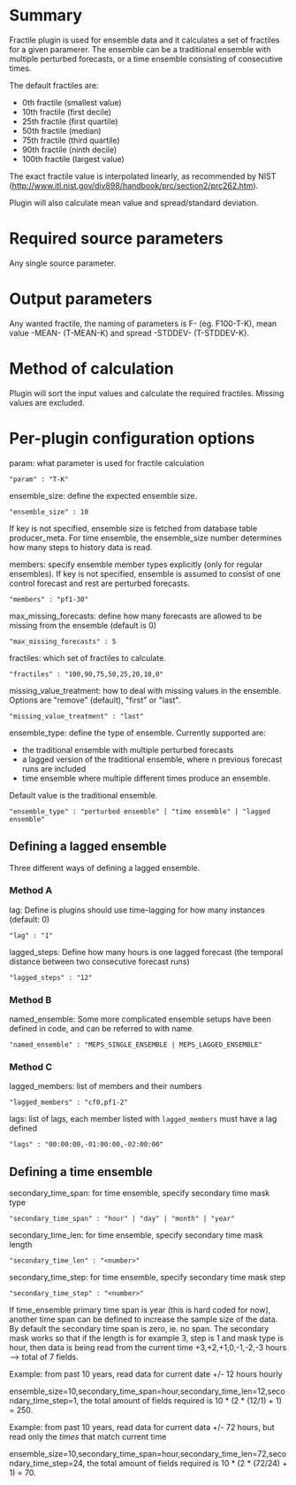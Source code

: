 # Summary

Fractile plugin is used for ensemble data and it calculates a set of fractiles for a given paramerer. The ensemble can be a traditional ensemble with multiple perturbed forecasts, or a time ensemble consisting of consecutive times.

The default fractiles are:

* 0th fractile (smallest value)
* 10th fractile (first decile)
* 25th fractile (first quartile)
* 50th fractile (median)
* 75th fractile (third quartile)
* 90th fractile (ninth decile)
* 100th fractile (largest value)

The exact fractile value is interpolated linearly, as recommended by NIST (http://www.itl.nist.gov/div898/handbook/prc/section2/prc262.htm).

Plugin will also calculate mean value and spread/standard deviation.

# Required source parameters

Any single source parameter.

# Output parameters

Any wanted fractile, the naming of parameters is F<fractile>-<paramname> (eg. F100-T-K), mean value <param>-MEAN-<unit> (T-MEAN-K) and spread <param>-STDDEV-<unit> (T-STDDEV-K).

# Method of calculation

Plugin will sort the input values and calculate the required fractiles. Missing values are excluded.

# Per-plugin configuration options

param: what parameter is used for fractile calculation

    "param" : "T-K"

ensemble_size: define the expected ensemble size.

    "ensemble_size" : 10

If key is not specified, ensemble size is fetched from database table producer_meta.
For time ensemble, the ensemble_size number determines how many steps to history data is read.

members: specify ensemble member types explicitly (only for regular ensembles).  If key is not specified, ensemble is
assumed to consist of one control forecast and rest are perturbed forecasts.

    "members" : "pf1-30"

max_missing_forecasts: define how many forecasts are allowed to be missing from the ensemble (default is 0)

    "max_missing_forecasts" : 5

fractiles: which set of fractiles to calculate.

    "fractiles" : "100,90,75,50,25,20,10,0"

missing_value_treatment: how to deal with missing values in the ensemble. Options are "remove" (default), "first" or "last".

    "missing_value_treatment" : "last"

ensemble_type: define the type of ensemble. Currently supported are:

* the traditional ensemble with multiple perturbed forecasts
* a lagged version of the traditional ensemble, where n previous forecast runs are included
* time ensemble where multiple different times produce an ensemble.

Default value is the traditional ensemble.

    "ensemble_type" : "perturbed ensemble" | "time ensemble" | "lagged ensemble"


## Defining a lagged ensemble

Three different ways of defining a lagged ensemble.

### Method A

lag: Define is plugins should use time-lagging for how many instances (default: 0)

    "lag" : "1"

lagged_steps: Define how many hours is one lagged forecast (the temporal distance between two consecutive forecast runs)

    "lagged_steps" : "12"

### Method B

named_ensemble: Some more complicated ensemble setups have been defined in code, and can be referred to with name.

    "named_ensemble" : "MEPS_SINGLE_ENSEMBLE | MEPS_LAGGED_ENSEMBLE"

### Method C

lagged_members: list of members and their numbers

    "lagged_members" : "cf0,pf1-2"

lags: list of lags, each member listed with `lagged_members` must have a lag defined

    "lags" : "00:00:00,-01:00:00,-02:00:00"


## Defining a time ensemble

secondary_time_span: for time ensemble, specify secondary time mask type

    "secondary_time_span" : "hour" | "day" | "month" | "year"

secondary_time_len: for time ensemble, specify secondary time mask length

    "secondary_time_len" : "<number>"

secondary_time_step: for time ensemble, specify secondary time mask step

    "secondary_time_step" : "<number>"

If time_ensemble primary time span is year (this is hard coded for now), another time span can be defined to increase the sample size of the data. By default the secondary
time span is zero, ie. no span. The secondary mask works so that if the length is for example 3, step is 1 and mask type is hour, then data is being read from the current time
+3,+2,+1,0,-1,-2,-3 hours --> total of 7 fields. 

Example: from past 10 years, read data for current date +/- 12 hours hourly

ensemble_size=10,secondary_time_span=hour,secondary_time_len=12,secondary_time_step=1, the total amount of fields required is 10 * (2 * (12/1) + 1) = 250.

Example: from past 10 years, read data for current data +/- 72 hours, but read only the *times* that match current time

ensemble_size=10,secondary_time_span=hour,secondary_time_len=72,secondary_time_step=24, the total amount of fields required is 10 * (2 * (72/24) + 1) = 70.
